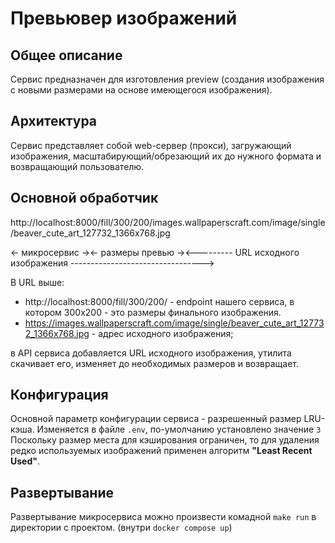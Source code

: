 # Превьювер изображений
## Общее описание
Сервис предназначен для изготовления preview (создания изображения
с новыми размерами на основе имеющегося изображения).

## Архитектура
Сервис представляет собой web-сервер (прокси), загружающий изображения,
масштабирующий/обрезающий их до нужного формата и возвращающий пользователю.

## Основной обработчик
http://localhost:8000/fill/300/200/images.wallpaperscraft.com/image/single/beaver_cute_art_127732_1366x768.jpg

<- микросервис -><- размеры превью -><--------- URL исходного изображения --------------------------------->

В URL выше:
- http://localhost:8000/fill/300/200/ - endpoint нашего сервиса,
в котором 300x200 - это размеры финального изображения.
- https://images.wallpaperscraft.com/image/single/beaver_cute_art_127732_1366x768.jpg - адрес исходного изображения;

в API сервиса добавляется URL исходного изображения, утилита скачивает его, изменяет до необходимых размеров и возвращает.

## Конфигурация
Основной параметр конфигурации сервиса - разрешенный размер LRU-кэша.
Изменяется в файле `.env`, по-умолчанию установлено значение `3`
Поскольку размер места для кэширования ограничен, то для удаления редко используемых изображений применен алгоритм **"Least Recent Used"**.

## Развертывание
Развертывание микросервиса можно произвести комадной `make run` в директории с проектом. (внутри `docker compose up`)

